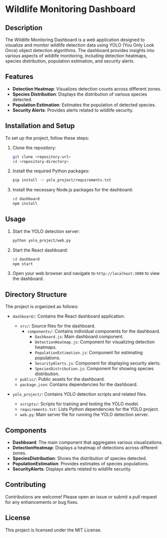 # Wildlife Monitoring Dashboard

## Description
The Wildlife Monitoring Dashboard is a web application designed to visualize and monitor wildlife detection data using YOLO (You Only Look Once) object detection algorithms. The dashboard provides insights into various aspects of wildlife monitoring, including detection heatmaps, species distribution, population estimation, and security alerts.

## Features
- **Detection Heatmap**: Visualizes detection counts across different zones.
- **Species Distribution**: Displays the distribution of various species detected.
- **Population Estimation**: Estimates the population of detected species.
- **Security Alerts**: Provides alerts related to wildlife security.

## Installation and Setup

To set up the project, follow these steps:

1. Clone the repository:
   ```bash
   git clone <repository-url>
   cd <repository-directory>
   ```

2. Install the required Python packages:
   ```bash
   pip install -r yolo_project/requirements.txt
   ```

3. Install the necessary Node.js packages for the dashboard:
   ```bash
   cd dashboard
   npm install
   ```

## Usage

1. Start the YOLO detection server:
   ```bash
   python yolo_project/web.py
   ```

2. Start the React dashboard:
   ```bash
   cd dashboard
   npm start
   ```

3. Open your web browser and navigate to `http://localhost:3000` to view the dashboard.

## Directory Structure
The project is organized as follows:
- `dashboard/`: Contains the React dashboard application.
  - `src/`: Source files for the dashboard.
    - `components/`: Contains individual components for the dashboard.
      - `Dashboard.js`: Main dashboard component.
      - `DetectionHeatmap.js`: Component for visualizing detection heatmaps.
      - `PopulationEstimation.js`: Component for estimating populations.
      - `SecurityAlerts.js`: Component for displaying security alerts.
      - `SpeciesDistribution.js`: Component for showing species distribution.
  - `public/`: Public assets for the dashboard.
  - `package.json`: Contains dependencies for the dashboard.

- `yolo_project/`: Contains YOLO detection scripts and related files.
  - `scripts/`: Scripts for training and testing the YOLO model.
  - `requirements.txt`: Lists Python dependencies for the YOLO project.
  - `web.py`: Main server file for running the YOLO detection server.

## Components
- **Dashboard**: The main component that aggregates various visualizations.
- **DetectionHeatmap**: Displays a heatmap of detections across different zones.
- **SpeciesDistribution**: Shows the distribution of species detected.
- **PopulationEstimation**: Provides estimates of species populations.
- **SecurityAlerts**: Displays alerts related to wildlife security.

## Contributing
Contributions are welcome! Please open an issue or submit a pull request for any enhancements or bug fixes.

## License
This project is licensed under the MIT License.

